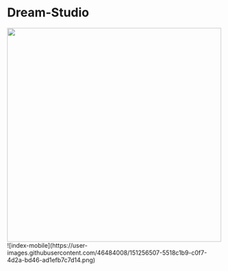 # Dream-Studio
<img width="500px" src="https://user-images.githubusercontent.com/46484008/151256494-a704ff3c-3d1b-4184-809a-2a72eb70502a.png" />
![index-mobile](https://user-images.githubusercontent.com/46484008/151256507-5518c1b9-c0f7-4d2a-bd46-ad1efb7c7d14.png)
